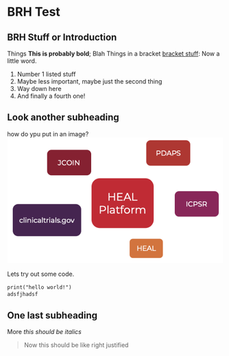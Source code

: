 # BRH Test

## BRH Stuff or Introduction

Things **This is probably bold**; Blah
Things in a bracket [bracket stuff](https://brh.data-commons.org/dashboard/Public/index.html): Now a little word.

1. Number 1 listed stuff
2. Maybe less important, maybe just the second thing
3. Way down here
4. And finally a fourth one! 

## Look another subheading

how do ypu put in an image?
![](img/data_resources.png)

Lets try out some code.

    print("hello world!")
    adsfjhadsf
## One last subheading

More *this should be italics* 

> Now this should be like right justified
